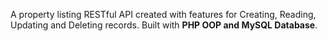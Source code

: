 A property listing RESTful API created with features for Creating, Reading, Updating and Deleting records.
Built with **PHP OOP and MySQL Database**.
